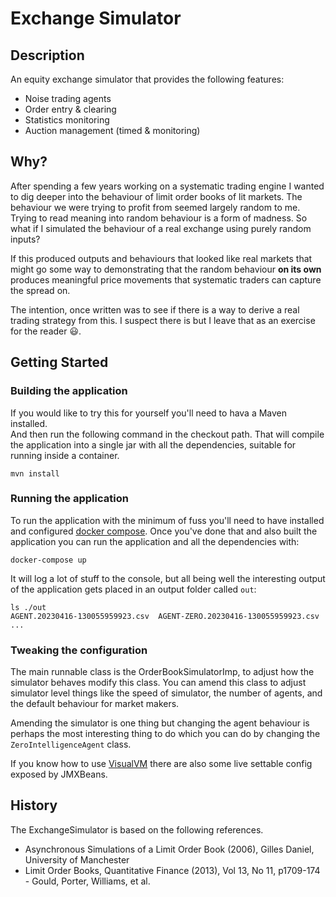 
# Exchange Simulator

Description
-----------

An equity exchange simulator that provides the following features:

* Noise trading agents
* Order entry & clearing
* Statistics monitoring
* Auction management (timed & monitoring)

Why?
----

After spending a few years working on a systematic trading engine I wanted to dig deeper into the behaviour of limit 
order books of lit markets.  The behaviour we were trying to profit from seemed largely random to me.  Trying to read
meaning into random behaviour is a form of madness.  So what if I simulated the behaviour of a real exchange using 
purely random inputs?  

If this produced outputs and behaviours that looked like real markets that might go some way to demonstrating that 
the random behaviour **on its own** produces meaningful price movements that systematic traders can capture the spread
on.  

The intention, once written was to see if there is a way to derive a real trading strategy from this.  I suspect there
is but I leave that as an exercise for the reader :smiley:.

Getting Started
---------------

### Building the application

If you would like to try this for yourself you'll need to hava a Maven installed.  
And then run the following command in the checkout path.  That will compile the application into a single jar with all
the dependencies, suitable for running inside a container. 

    mvn install

### Running the application

To run the application with the minimum of fuss you'll need to have installed and configured 
[docker compose](https://docs.docker.com/compose/).  Once you've done that and also built the application you can run
the application and all the dependencies with:

    docker-compose up

It will log a lot of stuff to the console, but all being well  the interesting output of the application gets placed in 
an output folder called `out`:

    ls ./out
    AGENT.20230416-130055959923.csv  AGENT-ZERO.20230416-130055959923.csv  ...

### Tweaking the configuration

The main runnable class is the OrderBookSimulatorImp, to adjust how the simulator behaves modify this class.  You can 
amend this class to adjust simulator level things like the speed of simulator, the number of agents, and the default 
behaviour for market makers.

Amending the simulator is one thing but changing the agent behaviour is perhaps the most
interesting thing to do which you can do by changing the `ZeroIntelligenceAgent` class.

If you know how to use [VisualVM](https://visualvm.github.io/) there are also some live settable config exposed by 
JMXBeans.

History
-------

The ExchangeSimulator is based on the following  references.   

* Asynchronous Simulations of a Limit Order Book (2006), Gilles Daniel, University of Manchester
* Limit Order Books, Quantitative Finance (2013), Vol 13, No 11, p1709-174 - Gould, Porter, Williams, et al.


